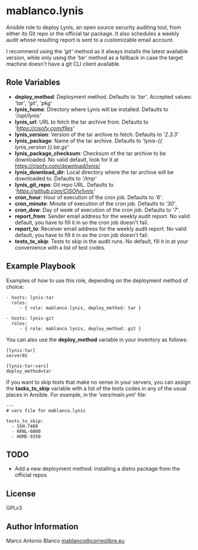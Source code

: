 mablanco.lynis
==============

Ansible role to deploy Lynis, an open source security auditing tool, from either its Git repo or the official tar package. It also schedules a weekly audit whose resulting report is sent to a customizable email account.

I recommend using the *'git'* method as it always installs the latest available version, while only using the *'tar'* method as a fallback in case the target machine doesn't have a git CLI client available.

Role Variables
--------------

- **deploy_method**: Deployment method. Defaults to *'tar'*. Accepted values: *'tar'*, *'git'*, *'pkg'*
- **lynis_home**: Directory where Lynis will be installed. Defaults to *'/opt/lynis'*
- **lynis_url**: URL to fetch the tar archive from. Defaults to *'https://cisofy.com/files'*
- **lynis_version**: Version of the tar archive to fetch. Defaults to *'2.3.3'*
- **lynis_package**: Name of the tar archive. Defaults to *'lynis-{{ lynis_version }}.tar.gz'*
- **lynis_package_checksum**: Checksum of the tar archive to be downloaded. No valid default, look for it at https://cisofy.com/download/lynis/
- **lynis_download_dir**: Local directory where the tar archive will be downloaded to. Defaults to *'/tmp'*
- **lynis_git_repo**: Git repo URL. Defaults to *'https://github.com/CISOfy/lynis'*
- **cron_hour**: Hour of execution of the cron job. Defaults to *'6'*.
- **cron_minute**: Minute of execution of the cron job. Defaults to *'30'*.
- **cron_dow**: Day of week of execution of the cron job. Defaults to *'7'*.
- **report_from**: Sender email address for the weekly audit report. No valid default, you have to fill it in so the cron job doesn't fail.
- **report_to**: Receiver email address for the weekly audit report. No valid default, you have to fill it in so the cron job doesn't fail.
- **tests_to_skip**: Tests to skip in the audit runs. No default, fill it in at your convenience with a list of test codes.

Example Playbook
----------------

Examples of how to use this role, depending on the deployment method of choice:

    - hosts: lynis-tar
      roles:
         - { role: mablanco.lynis, deploy_method: tar }

    - hosts: lynis-git
      roles:
         - { role: mablanco.lynis, deploy_method: git }

You can also use the **deploy_method** variable in your inventory as follows:

    [lynis-tar]
    server01

    [lynis-tar:vars]
    deploy_method=tar

If you want to skip tests that make no sense in your servers, you can assign the **tasks_to_skip** variable with a list of the tests codes in any of the usual places in Ansible. For example, in the *'vars/main.yml'* file:

    ---
    # vars file for mablanco.lynis
    
    tests_to_skip:
      - SSH-7408
      - KRNL-6000
      - HOME-9350

TODO
----

- Add a new deployment method: installing a distro package from the official repos

License
-------

GPLv3

Author Information
------------------

Marco Antonio Blanco <mablanco@correolibre.eu>
